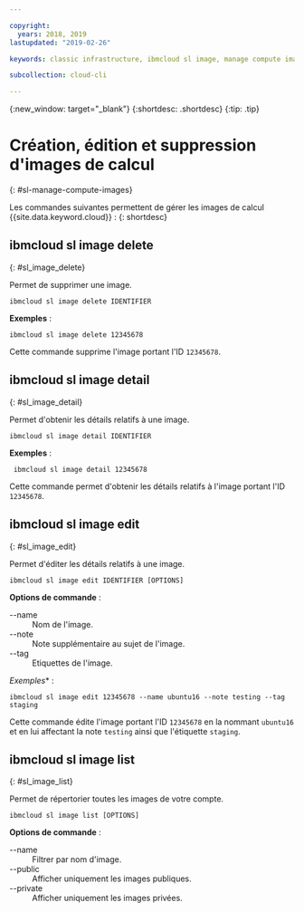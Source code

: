 ```yaml
---

copyright:
  years: 2018, 2019
lastupdated: "2019-02-26"

keywords: classic infrastructure, ibmcloud sl image, manage compute images, ibmcloud sl

subcollection: cloud-cli

---
```


{:new_window: target="_blank"}
{:shortdesc: .shortdesc}
{:tip: .tip}

# Création, édition et suppression d'images de calcul
{: #sl-manage-compute-images}

Les commandes suivantes permettent de gérer les images de calcul {{site.data.keyword.cloud}} :
{: shortdesc}

## ibmcloud sl image delete
{: #sl_image_delete}

Permet de supprimer une image.
```
ibmcloud sl image delete IDENTIFIER
```

**Exemples** :
```
ibmcloud sl image delete 12345678
```

Cette commande supprime l'image portant l'ID `12345678`.

## ibmcloud sl image detail
{: #sl_image_detail}

Permet d'obtenir les détails relatifs à une image.
```
ibmcloud sl image detail IDENTIFIER
```

**Exemples** :
```
 ibmcloud sl image detail 12345678
```

Cette commande permet d'obtenir les détails relatifs à l'image portant l'ID `12345678`.

## ibmcloud sl image edit
{: #sl_image_edit}

Permet d'éditer les détails relatifs à une image.
```
ibmcloud sl image edit IDENTIFIER [OPTIONS]
```

<strong>Options de commande</strong> :
<dl>
<dt>--name</dt>
<dd>Nom de l'image.</dd>
<dt>--note</dt>
<dd>Note supplémentaire au sujet de l'image.</dd>
<dt>--tag</dt>
<dd>Etiquettes de l'image.</dd>
</dl>

*Exemples** :
```  
ibmcloud sl image edit 12345678 --name ubuntu16 --note testing --tag staging
```

Cette commande édite l'image portant l'ID `12345678` en la nommant `ubuntu16` et en lui affectant la note `testing` ainsi que l'étiquette `staging`.

## ibmcloud sl image list
{: #sl_image_list}

Permet de répertorier toutes les images de votre compte.
```
ibmcloud sl image list [OPTIONS]
```

<strong>Options de commande</strong> :
<dl>
<dt>--name</dt>
<dd>Filtrer par nom d'image.</dd>
<dt>--public</dt>
<dd>Afficher uniquement les images publiques.</dd>
<dt>--private</dt>
<dd>Afficher uniquement les images privées.</dd>
</dl>
